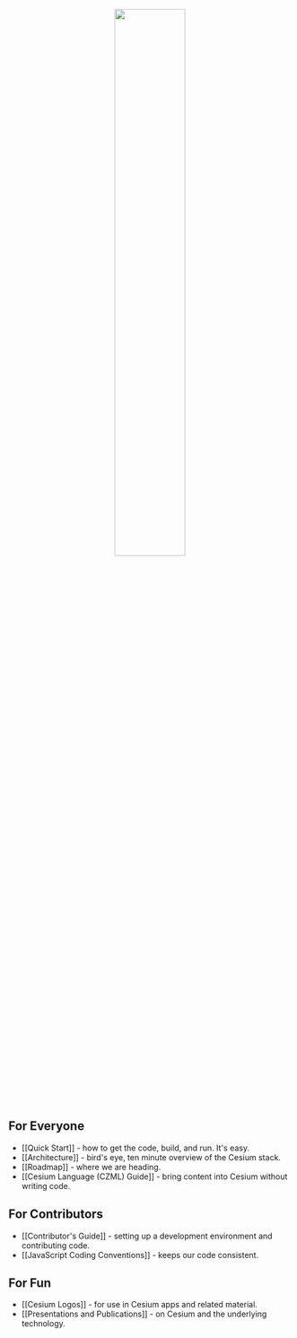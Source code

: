 <p align="center">
<img src="https://github.com/AnalyticalGraphicsInc/cesium/wiki/logos/Cesium_Logo_Color.jpg" width="50%" />
</p>

## For Everyone

* [[Quick Start]] - how to get the code, build, and run. It's easy.
* [[Architecture]] - bird's eye, ten minute overview of the Cesium stack.
* [[Roadmap]] - where we are heading.
* [[Cesium Language (CZML) Guide]] - bring content into Cesium without writing code.

## For Contributors

* [[Contributor's Guide]] - setting up a development environment and contributing code.
* [[JavaScript Coding Conventions]] - keeps our code consistent.

## For Fun

* [[Cesium Logos]] - for use in Cesium apps and related material.
* [[Presentations and Publications]] - on Cesium and the underlying technology.
 